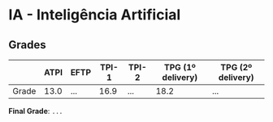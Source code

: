 # IA - Inteligência Artificial

## Grades

|       | ATPI | EFTP | TPI-1 | TPI-2 | TPG (1º delivery) | TPG (2º delivery) |
|-------|------|------|-------|-------|-------------------|-------------------|
| Grade | 13.0 | ...  | 16.9  | ...   | 18.2              | ...               |

**Final Grade**: `...`